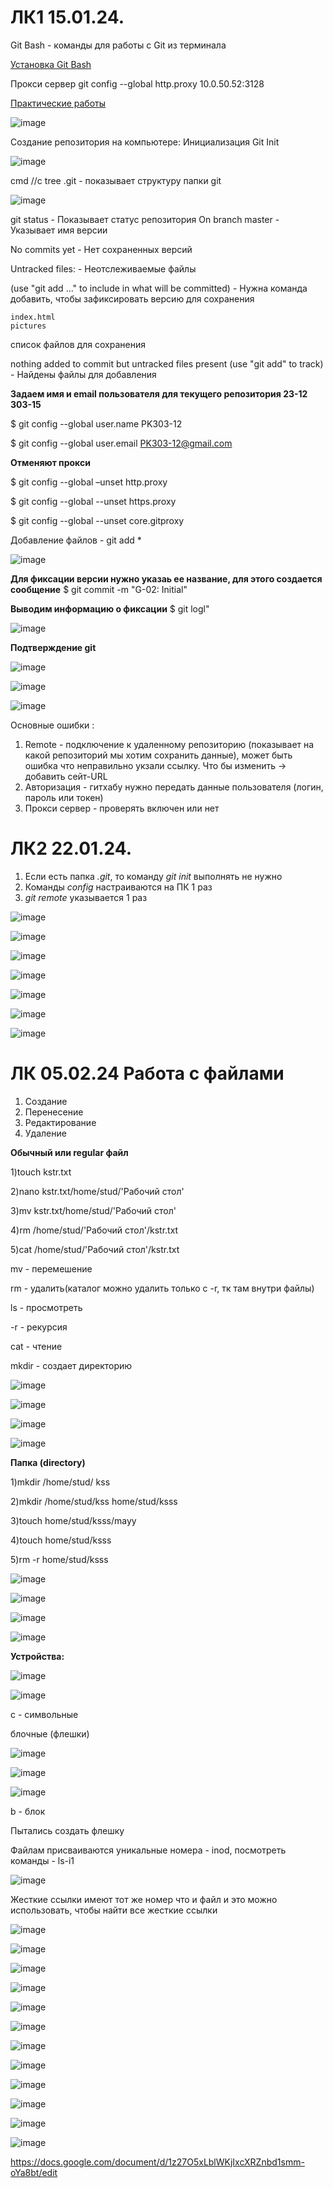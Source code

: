 # ЛК1 15.01.24.

Git Bash - команды для работы с Git из терминала 

[Установка Git Bash](https://git-scm.com/downloads)

Прокси сервер git config --global http.proxy 10.0.50.52:3128

[Практические работы](https://smartiqa.ru/courses/git/answer-key)

![image](https://github.com/b6e6b6r6a/6_Semestr-/assets/113089548/44710bc2-9235-413e-94f3-8fda8c24a6bf)

Создание репозитория на компьютере: Инициализация Git Init

![image](https://github.com/b6e6b6r6a/6_Semestr-/assets/113089548/25d26c97-b57a-4a52-99a4-cad392da6bd7)

cmd //c tree .git - показывает структуру папки git

![image](https://github.com/b6e6b6r6a/6_Semestr-/assets/113089548/819f0ec2-b451-4ec9-acde-366de8262709)

git status - Показывает статус репозитория On branch master - Указывает имя версии

No commits yet - Нет сохраненных версий

Untracked files: - Неотслеживаемые файлы

(use "git add ..." to include in what will be committed) - Нужна команда добавить, чтобы зафиксировать версию для сохранения

    index.html
    pictures 
список файлов для сохранения

nothing added to commit but untracked files present (use "git add" to track) - Найдены файлы для добавления


**Задаем имя и email пользователя для текущего репозитория 23-12 303-15**
 
$ git config  --global user.name PK303-12 

$ git config  --global user.email PK303-12@gmail.com


**Отменяют прокси**

$ git config --global –unset http.proxy

$ git config --global --unset https.proxy

$ git config --global --unset core.gitproxy

Добавление файлов - git add * 

![image](https://github.com/b6e6b6r6a/6_Semestr-/assets/113089548/5e2aa216-dead-45b3-8ce1-0203cde9ff14)

**Для фиксации версии нужно указаь ее название, для этого создается сообщение** 
$ git commit -m "G-02: Initial"

**Выводим информацию о фиксации** 
$ git logl"

![image](https://github.com/b6e6b6r6a/6_Semestr-/assets/113089548/f1146ee2-bd13-49f3-ad2a-697ec8363ded)

**Подтверждение git**

![image](https://github.com/b6e6b6r6a/6_Semestr-/assets/113089548/9284ce83-fff5-4fd3-902e-6b0a049d0db8)

![image](https://github.com/b6e6b6r6a/6_Semestr-/assets/113089548/5516acef-cf5d-44c7-9649-2f3000b79913)




![image](https://github.com/b6e6b6r6a/6_Semestr-/assets/113089548/a891cce3-5cc1-4eb7-ac85-4ab5fa9ccb41)

Основные ошибки :

1. Remote - подключение к удаленному репозиторию (показывает на какой репозиторий мы хотим сохранить данные), может быть ошибка что неправильно укзали ссылку. Что бы изменить -> добавить сейт-URL
2. Авторизация - гитхабу нужно передать данные пользователя (логин, пароль или токен)
3. Прокси сервер - проверять включен или нет


# ЛК2 22.01.24.

1. Если есть папка _.git_, то команду _git init_ выполнять не нужно
2. Команды _config_ настраиваются на ПК 1 раз
3. _git remote_ указывается 1 раз

![image](https://github.com/b6e6b6r6a/6_Semestr-/assets/113089548/1190e164-00df-44c4-976b-c1d93667afb3)

![image](https://github.com/b6e6b6r6a/6_Semestr-/assets/113089548/5f3e4844-f4eb-4e1f-8f66-c927c8870f2a)

![image](https://github.com/b6e6b6r6a/6_Semestr-/assets/113089548/0869ec52-ce89-458f-9c6b-3bc948ccfa35)


![image](https://github.com/b6e6b6r6a/6_Semestr-/assets/113089548/3e2326b1-3229-4dad-ad5f-e35ca17dea4d)

![image](https://github.com/b6e6b6r6a/6_Semestr-/assets/113089548/0c84387a-5eac-45e1-87ef-9a8c873504ae)

![image](https://github.com/b6e6b6r6a/6_Semestr-/assets/113089548/95a62750-7bc7-4acf-9e4b-bad7852b03c5)

![image](https://github.com/b6e6b6r6a/6_Semestr-/assets/113089548/75649a9e-e5ca-4c98-a3a1-51971ca9af3c)



# ЛК 05.02.24 Работа с файлами

1. Создание
2. Перенесение
3. Редактирование
4. Удаление

**Обычный или regular файл**

1)touch kstr.txt

2)nano kstr.txt/home/stud/'Рабочий стол'

3)mv  kstr.txt/home/stud/'Рабочий стол'

4)rm /home/stud/'Рабочий стол'/kstr.txt

5)cat /home/stud/'Рабочий стол'/kstr.txt

mv - перемешение

rm - удалить(каталог можно удалить только с -r, тк там внутри файлы)

ls - просмотреть

-r - рекурсия

cat - чтение

mkdir - создает директорию

![image](https://github.com/b6e6b6r6a/6_Semestr-/assets/113089548/32f62c50-9ae3-49f3-a5da-902b903286d3)

![image](https://github.com/b6e6b6r6a/6_Semestr-/assets/113089548/3633b550-9b0c-406e-a67c-e97038c350c8)

![image](https://github.com/b6e6b6r6a/6_Semestr-/assets/113089548/d8c9f8c8-9e8c-40de-9d21-26a449eea8c4)


![image](https://github.com/b6e6b6r6a/6_Semestr-/assets/113089548/09fb680c-fbee-43cc-91d6-f0d999fcb950)

**Папка (directory)**

1)mkdir /home/stud/ kss

2)mkdir /home/stud/kss  home/stud/ksss

3)touch home/stud/ksss/mayy

4)touch home/stud/ksss

5)rm -r home/stud/ksss



![image](https://github.com/b6e6b6r6a/6_Semestr-/assets/113089548/e2cfc2a9-22ac-4713-86a1-82495556fb3a)

![image](https://github.com/b6e6b6r6a/6_Semestr-/assets/113089548/11db9fb9-6543-46fe-8cae-0e326efc143b)

![image](https://github.com/b6e6b6r6a/6_Semestr-/assets/113089548/8cb1a16b-d7da-4337-bef4-3926148c068f)

![image](https://github.com/b6e6b6r6a/6_Semestr-/assets/113089548/b8aeb9e3-cd79-4a7d-907b-079dc7470915)




**Устройства:**

![image](https://github.com/b6e6b6r6a/6_Semestr-/assets/113089548/95c89a47-8905-4f0e-a0d5-81b9623ce820)

![image](https://github.com/b6e6b6r6a/6_Semestr-/assets/113089548/c9963467-c973-4846-adef-61923c1c1541)

c - cимвольные

блочные (флешки)

![image](https://github.com/b6e6b6r6a/6_Semestr-/assets/113089548/4e7e40a9-a0d6-40d4-b54b-e1b20af511b3)

![image](https://github.com/b6e6b6r6a/6_Semestr-/assets/113089548/170975f4-2881-495b-81b4-03baacb94913)

![image](https://github.com/b6e6b6r6a/6_Semestr-/assets/113089548/e02e582d-1780-4660-8f70-861824570a24)

b - блок

Пытались создать флешку


Файлам присваиваются уникальные номера - inod, посмотреть команды - ls-i1

![image](https://github.com/b6e6b6r6a/6_Semestr-/assets/113089548/d0d920a0-1b77-42a9-a0df-6c928dba226a)

Жесткие ссылки имеют тот же номер что и файл и это можно использовать, чтобы найти все жесткие ссылки

![image](https://github.com/b6e6b6r6a/6_Semestr-/assets/113089548/e19ef99e-e730-41f0-b905-2a582fd11189)

![image](https://github.com/b6e6b6r6a/6_Semestr-/assets/113089548/de71be1d-d2e4-4ae2-a15e-cd430431df02)

![image](https://github.com/b6e6b6r6a/6_Semestr-/assets/113089548/a0da9c60-d9ba-4e4b-b146-4d325b48d8ee)

![image](https://github.com/b6e6b6r6a/6_Semestr-/assets/113089548/4e1af64a-ac5b-4f08-b386-ec6d417ea1b2)

![image](https://github.com/b6e6b6r6a/6_Semestr-/assets/113089548/94900693-12da-4265-bad9-ab2f9c2fc5c1)

![image](https://github.com/b6e6b6r6a/6_Semestr-/assets/113089548/a1087f1e-8835-4a0d-ad9c-90edef1f8ea7)

![image](https://github.com/b6e6b6r6a/6_Semestr-/assets/113089548/4bd85d49-9a2e-4c92-92ab-d0adf70e7807)

![image](https://github.com/b6e6b6r6a/6_Semestr-/assets/113089548/216aa7d5-e409-4fe6-a0f1-a1b7a83ac36f)

![image](https://github.com/b6e6b6r6a/6_Semestr-/assets/113089548/dd73b383-4177-47da-aafa-b5e8c8a42dc3)

![image](https://github.com/b6e6b6r6a/6_Semestr-/assets/113089548/80499013-1a20-42f1-8b1e-f2d23764d498)

![image](https://github.com/b6e6b6r6a/6_Semestr-/assets/113089548/d21b5656-6b88-4277-804e-688f1a708f72)

![image](https://github.com/b6e6b6r6a/6_Semestr-/assets/113089548/54c60c21-bcf3-4bb3-9060-b80bd7ed6881)




https://docs.google.com/document/d/1z27O5xLblWKjIxcXRZnbd1smm-oYa8bt/edit


















